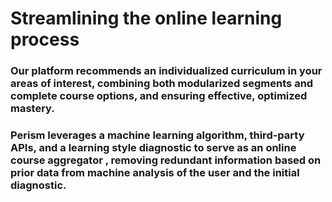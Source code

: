 # Streamlining the online learning process

### Our platform recommends an individualized curriculum in your areas of interest, combining both modularized segments and complete course options, and ensuring effective, optimized mastery.

### Perism leverages a machine learning algorithm, third-party APIs, and a learning style diagnostic to serve as an online course aggregator , removing redundant information based on prior data from machine analysis of the user and the initial diagnostic.




